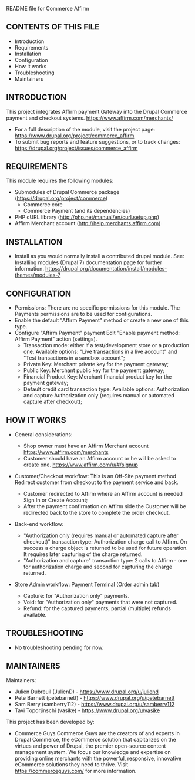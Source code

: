 README file for Commerce Affirm

CONTENTS OF THIS FILE
---------------------
* Introduction
* Requirements
* Installation
* Configuration
* How it works
* Troubleshooting
* Maintainers

INTRODUCTION
------------
This project integrates Affirm payment Gateway into the Drupal Commerce
payment and checkout systems.
https://www.affirm.com/merchants/
* For a full description of the module, visit the project page:
  https://www.drupal.org/project/commerce_affirm
* To submit bug reports and feature suggestions, or to track changes:
  https://drupal.org/project/issues/commerce_affirm


REQUIREMENTS
------------
This module requires the following modules:
* Submodules of Drupal Commerce package (https://drupal.org/project/commerce)
  - Commerce core
  - Commerce Payment (and its dependencies)
* PHP cURL library (http://php.net/manual/en/curl.setup.php)
* Affirm Merchant account (http://help.merchants.affirm.com)


INSTALLATION
------------
* Install as you would normally install a contributed drupal module.
  See: Installing modules (Drupal 7) documentation page for further information.
  https://drupal.org/documentation/install/modules-themes/modules-7


CONFIGURATION
-------------
* Permissions: There are no specific permissions for this module.
  The Payments permissions are to be used for configurations.
* Enable the default "Affirm Payment" method or create a new one of this type.
* Configure "Affirm Payment" payment
  Edit "Enable payment method: Affirm Payment" action (settings).
  - Transaction mode: either if a test/development store or a production one.
    Available options: "Live transactions in a live account"
    and "Test transactions in a sandbox account";
  - Private Key: Merchant private key for the payment gateway;
  - Public Key: Merchant public key for the payment gateway;
  - Financial Product Key: Merchant financial product key for the payment gateway;
  - Default credit card transaction type:
    Available options:
    Authorization and capture
    Authorization only (requires manual or automated capture after checkout);


HOW IT WORKS
------------

* General considerations:
  - Shop owner must have an Affirm Merchant account
    https://www.affirm.com/merchants
  - Customer should have an Affirm account or he will be asked to create one.
    https://www.affirm.com/u/#/signup

* Customer/Checkout workflow:
  This is an Off-Site payment method
  Redirect customer from checkout to the payment service and back.
  - Customer redirected to Affirm where an Affirm account is needed
    Sign In or Create Account;
  - After the payment confirmation on Affirm side the Customer will be
    redirected  back to the store to complete the order checkout.

* Back-end workflow:
  - "Authorization only (requires manual or automated capture after checkout)"
    transaction type:
    Authorization charge call to Affirm.
    On success a charge object is returned to be used for future operation.
    It requires later capturing of the charge returned.
  - "Authorization and capture" transaction type:
    2 calls to Affirm - one for authorization charge and second for capturing
    the charge returned.

* Store Admin workflow:
  Payment Terminal (Order admin tab)
  - Capture: for "Authorization only" payments.
  - Void: for "Authorization only" payments that were not captured.
  - Refund: for the captured payments, partial (multiple) refunds available.


TROUBLESHOOTING
---------------
* No troubleshooting pending for now.


MAINTAINERS
-----------
Maintainers:
* Julien Dubreuil (JulienD) - https://www.drupal.org/u/juliend
* Pete Barnett (petebarnett) - https://www.drupal.org/u/petebarnett
* Sam Berry (samberry112) - https://www.drupal.org/u/samberry112
* Tavi Toporjinschi (vasike) - https://www.drupal.org/u/vasike

This project has been developed by:
* Commerce Guys
  Commerce Guys are the creators of and experts in Drupal Commerce,
  the eCommerce solution that capitalizes on the virtues and power of Drupal,
  the premier open-source content management system.
  We focus our knowledge and expertise on providing online merchants with
  the powerful, responsive, innovative eCommerce solutions they need to thrive.
  Visit https://commerceguys.com/ for more information.
